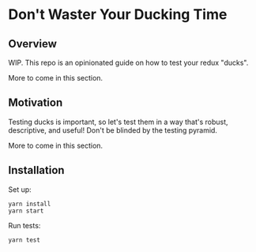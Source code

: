 # Don't Waster Your Ducking Time

## Overview

WIP. This repo is an opinionated guide on how to test your redux "ducks".

More to come in this section.

## Motivation

Testing ducks is important, so let's test them in a way that's robust,
descriptive, and useful! Don't be blinded by the testing pyramid.

More to come in this section.

## Installation

Set up:

```
yarn install
yarn start
```

Run tests:

```
yarn test
```
